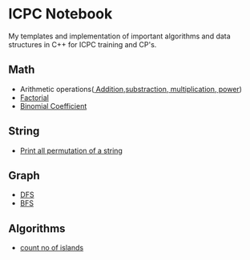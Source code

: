 # ICPC Notebook
My templates and implementation of important algorithms and data structures in C++ for ICPC training and CP's.

## Math
  - Arithmetic operations([ Addition](https://github.com/kingjuno/icpc_training/blob/master/math/sum.cpp),[substraction](https://github.com/kingjuno/icpc_training/blob/master/math/substraction.cpp),[ multiplication](https://github.com/kingjuno/icpc_training/blob/master/math/multiplication.cpp),[ power](https://github.com/kingjuno/icpc_training/blob/master/math/power.cpp))
  - [Factorial](https://github.com/kingjuno/icpc_training/blob/master/math/factorial.cpp)
  - [Binomial Coefficient](https://github.com/kingjuno/icpc_training/blob/master/math/binomial_coefficient.cpp)
  
## String
  - [Print all permutation of a string](https://github.com/kingjuno/icpc_training/blob/master/string/permutation.cpp)
 
 ## Graph
  - [DFS](https://github.com/kingjuno/icpc_training/blob/master/graph/DFS.cpp)
  - [BFS](https://github.com/kingjuno/icpc_training/blob/master/graph/BFS.cpp)
 
 ## Algorithms
  - [count no of islands](https://github.com/kingjuno/icpc_training/blob/master/algorithms/no_of_islands.cpp)
